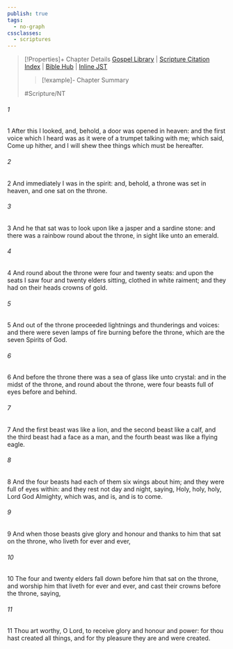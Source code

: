 ```yaml
---
publish: true
tags:
  - no-graph
cssclasses:
  - scriptures
---
```

>[!Properties]+ Chapter Details
>[Gospel Library](https://churchofjesuschrist.org/study/scriptures/nt/rev/4?lang=eng)    |    [Scripture Citation Index](https://scriptures.byu.edu/#0a604::c0a604)    |    [Bible Hub](https://biblehub.com/revelation/4.htm)    |    [Inline JST](https://scripturetoolbox.com/html/ic/Revelation/4.html)
>>[!example]- Chapter Summary
>> 
> 
>
>#Scripture/NT
###### 1
1 After this I looked, and, behold, a door was opened in heaven: and the first voice which I heard was as it were of a trumpet talking with me; which said, Come up hither, and I will shew thee things which must be hereafter.
###### 2
2 And immediately I was in the spirit: and, behold, a throne was set in heaven, and one sat on the throne.
###### 3
3 And he that sat was to look upon like a jasper and a sardine stone: and there was a rainbow round about the throne, in sight like unto an emerald.
###### 4
4 And round about the throne were four and twenty seats: and upon the seats I saw four and twenty elders sitting, clothed in white raiment; and they had on their heads crowns of gold.
###### 5
5 And out of the throne proceeded lightnings and thunderings and voices: and there were seven lamps of fire burning before the throne, which are the seven Spirits of God.
###### 6
6 And before the throne there was a sea of glass like unto crystal: and in the midst of the throne, and round about the throne, were four beasts full of eyes before and behind.
###### 7
7 And the first beast was like a lion, and the second beast like a calf, and the third beast had a face as a man, and the fourth beast was like a flying eagle.
###### 8
8 And the four beasts had each of them six wings about him; and they were full of eyes within: and they rest not day and night, saying, Holy, holy, holy, Lord God Almighty, which was, and is, and is to come.
###### 9
9 And when those beasts give glory and honour and thanks to him that sat on the throne, who liveth for ever and ever,
###### 10
10 The four and twenty elders fall down before him that sat on the throne, and worship him that liveth for ever and ever, and cast their crowns before the throne, saying,
###### 11
11 Thou art worthy, O Lord, to receive glory and honour and power: for thou hast created all things, and for thy pleasure they are and were created.
